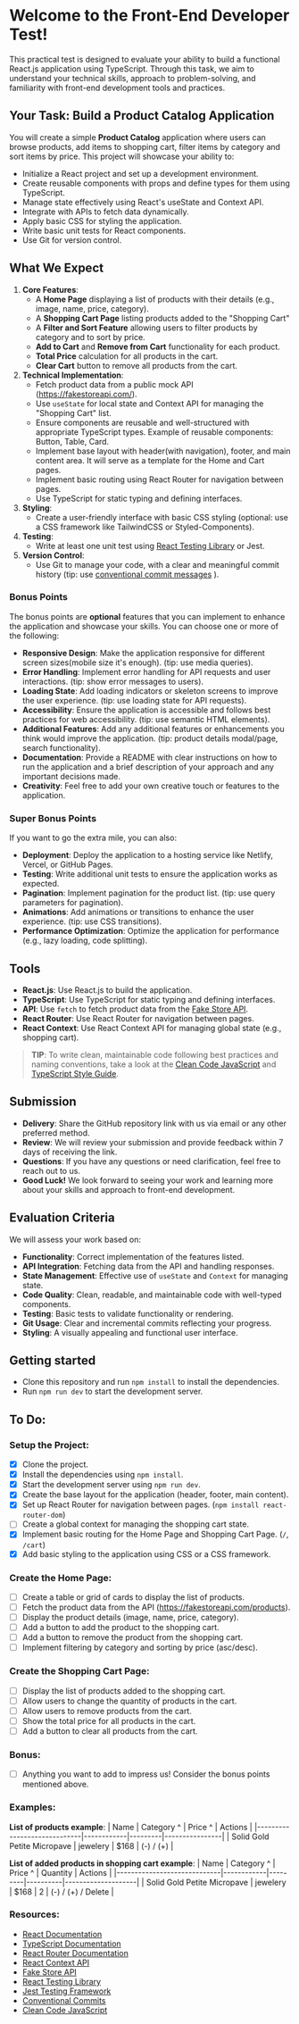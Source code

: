 # Welcome to the Front-End Developer Test!

This practical test is designed to evaluate your ability to build a functional React.js application using TypeScript. Through this task, we aim to understand your technical skills, approach to problem-solving, and familiarity with front-end development tools and practices.

## Your Task: Build a Product Catalog Application
You will create a simple **Product Catalog** application where users can browse products, add items to shopping cart, filter items by category and sort items by price. This project will showcase your ability to:
- Initialize a React project and set up a development environment.
- Create reusable components with props and define types for them using TypeScript.
- Manage state effectively using React's useState and Context API.
- Integrate with APIs to fetch data dynamically.
- Apply basic CSS for styling the application.
- Write basic unit tests for React components.
- Use Git for version control.

## What We Expect
1. **Core Features**:
    - A **Home Page** displaying a list of products with their details (e.g., image, name, price, category). 
    - A **Shopping Cart Page** listing products added to the "Shopping Cart"
    - A **Filter and Sort Feature** allowing users to filter products by category and to sort by price.
    - **Add to Cart** and **Remove from Cart** functionality for each product.
    - **Total Price** calculation for all products in the cart.
    - **Clear Cart** button to remove all products from the cart.
2. **Technical Implementation**:
    - Fetch product data from a public mock API (https://fakestoreapi.com/). 
    - Use `useState` for local state and Context API for managing the "Shopping Cart" list. 
    - Ensure components are reusable and well-structured with appropriate TypeScript types. Example of reusable components: Button, Table, Card.
    - Implement base layout with header(with navigation), footer, and main content area. It will serve as a template for the Home and Cart pages.
    - Implement basic routing using React Router for navigation between pages.
    - Use TypeScript for static typing and defining interfaces.
3. **Styling**:
    - Create a user-friendly interface with basic CSS styling (optional: use a CSS framework like TailwindCSS or Styled-Components).
4. **Testing**:
    - Write at least one unit test using [React Testing Library](https://testing-library.com/docs/react-testing-library/intro/) or Jest.
5. **Version Control**:
    - Use Git to manage your code, with a clear and meaningful commit history (tip: use [conventional commit messages](https://www.conventionalcommits.org/en/v1.0.0/) ).

### Bonus Points
The bonus points are **optional** features that you can implement to enhance the application and showcase your skills. You can choose one or more of the following:
- **Responsive Design**: Make the application responsive for different screen sizes(mobile size it's enough). (tip: use media queries).
- **Error Handling**: Implement error handling for API requests and user interactions. (tip: show error messages to users).
- **Loading State**: Add loading indicators or skeleton screens to improve the user experience. (tip: use loading state for API requests).
- **Accessibility**: Ensure the application is accessible and follows best practices for web accessibility. (tip: use semantic HTML elements).
- **Additional Features**: Add any additional features or enhancements you think would improve the application. (tip: product details modal/page, search functionality).
- **Documentation**: Provide a README with clear instructions on how to run the application and a brief description of your approach and any important decisions made.
- **Creativity**: Feel free to add your own creative touch or features to the application.

### Super Bonus Points
If you want to go the extra mile, you can also:
- **Deployment**: Deploy the application to a hosting service like Netlify, Vercel, or GitHub Pages.
- **Testing**: Write additional unit tests to ensure the application works as expected.
- **Pagination**: Implement pagination for the product list. (tip: use query parameters for pagination).
- **Animations**: Add animations or transitions to enhance the user experience. (tip: use CSS transitions).
- **Performance Optimization**: Optimize the application for performance (e.g., lazy loading, code splitting).

## Tools
- **React.js**: Use React.js to build the application.
- **TypeScript**: Use TypeScript for static typing and defining interfaces.
- **API**: Use `fetch` to fetch product data from the [Fake Store API](https://fakestoreapi.com/).
- **React Router**: Use React Router for navigation between pages.
- **React Context**: Use React Context API for managing global state (e.g., shopping cart).

> **TIP**: To write clean, maintainable code following best practices and naming conventions, take a look at the [Clean Code JavaScript](https://github.com/ryanmcdermott/clean-code-javascript) and [TypeScript Style Guide](https://basarat.gitbook.io/typescript/styleguide).


## Submission
- **Delivery**: Share the GitHub repository link with us via email or any other preferred method.
- **Review**: We will review your submission and provide feedback within 7 days of receiving the link.
- **Questions**: If you have any questions or need clarification, feel free to reach out to us.
- **Good Luck!** We look forward to seeing your work and learning more about your skills and approach to front-end development.


## Evaluation Criteria
We will assess your work based on:
- **Functionality**: Correct implementation of the features listed.
- **API Integration**: Fetching data from the API and handling responses.
- **State Management**: Effective use of `useState` and `Context` for managing state.
- **Code Quality**: Clean, readable, and maintainable code with well-typed components.
- **Testing**: Basic tests to validate functionality or rendering.
- **Git Usage**: Clear and incremental commits reflecting your progress.
- **Styling**: A visually appealing and functional user interface.

## Getting started
- Clone this repository and run `npm install` to install the dependencies.
- Run `npm run dev` to start the development server.

## To Do:
### Setup the Project:
- [x] Clone the project.
- [x] Install the dependencies using `npm install`.
- [x] Start the development server using `npm run dev`.
- [x] Create the base layout for the application (header, footer, main content).
- [x] Set up React Router for navigation between pages. (`npm install react-router-dom`)
- [ ] Create a global context for managing the shopping cart state.
- [x] Implement basic routing for the Home Page and Shopping Cart Page. (`/`, `/cart`)
- [x] Add basic styling to the application using CSS or a CSS framework. 

### Create the Home Page:
- [ ] Create a table or grid of cards to display the list of products.
- [ ] Fetch the product data from the API (https://fakestoreapi.com/products).
- [ ] Display the product details (image, name, price, category).
- [ ] Add a button to add the product to the shopping cart.
- [ ] Add a button to remove the product from the shopping cart.
- [ ] Implement filtering by category and sorting by price (asc/desc).
### Create the Shopping Cart Page:
- [ ] Display the list of products added to the shopping cart.
- [ ] Allow users to change the quantity of products in the cart.
- [ ] Allow users to remove products from the cart.
- [ ] Show the total price for all products in the cart.
- [ ] Add a button to clear all products from the cart.

### Bonus:
- [ ] Anything you want to add to impress us! Consider the bonus points mentioned above.

### Examples:

**List of products example**:
| Name                        | Category ^ | Price ^ | Actions        |
|-----------------------------|------------|---------|----------------|
| Solid Gold Petite Micropave | jewelery   | $168    | (-) / (+) |

**List of added products in shopping cart example**:
| Name                        | Category ^ | Price ^ | Quantity | Actions            |
|-----------------------------|------------|---------|----------|--------------------|
| Solid Gold Petite Micropave | jewelery   | $168    | 2        | (-) / (+) / Delete |


### Resources:
- [React Documentation](https://react.dev/learn)
- [TypeScript Documentation](https://www.typescriptlang.org/docs/handbook/typescript-in-5-minutes.html)
- [React Router Documentation](https://reactrouter.com/en/main/start/tutorial)
- [React Context API](https://react.dev/learn/passing-data-deeply-with-context)
- [Fake Store API](https://fakestoreapi.com/)
- [React Testing Library](https://testing-library.com/docs/react-testing-library/intro/)
- [Jest Testing Framework](https://jestjs.io/docs/getting-started)
- [Conventional Commits](https://www.conventionalcommits.org/en/v1.0.0/)
- [Clean Code JavaScript](https://github.com/ryanmcdermott/clean-code-javascript)
